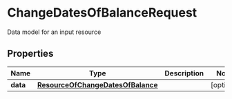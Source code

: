 

# ChangeDatesOfBalanceRequest

Data model for an input resource

## Properties

| Name | Type | Description | Notes |
|------------ | ------------- | ------------- | -------------|
|**data** | [**ResourceOfChangeDatesOfBalance**](ResourceOfChangeDatesOfBalance.md) |  |  [optional] |




